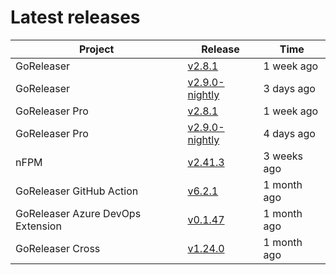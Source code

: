 # Latest releases

| Project                           | Release                                                                                         | Time        |
| --------------------------------- | ----------------------------------------------------------------------------------------------- | ----------- |
| GoReleaser | [v2.8.1](https://github.com/goreleaser/goreleaser/releases/tag/v2.8.1) | 1 week ago |
| GoReleaser | [v2.9.0-nightly](https://github.com/goreleaser/goreleaser/releases/tag/nightly) | 3 days ago |
| GoReleaser Pro | [v2.8.1](https://github.com/goreleaser/goreleaser-pro/releases/tag/v2.8.1) | 1 week ago |
| GoReleaser Pro | [v2.9.0-nightly](https://github.com/goreleaser/goreleaser-pro/releases/tag/nightly) | 4 days ago |
| nFPM | [v2.41.3](https://github.com/goreleaser/nfpm/releases/tag/v2.41.3) | 3 weeks ago |
| GoReleaser GitHub Action | [v6.2.1](https://github.com/goreleaser/goreleaser-action/releases/tag/v6.2.1) | 1 month ago |
| GoReleaser Azure DevOps Extension | [v0.1.47](https://github.com/goreleaser/goreleaser-azure-devops-extension/releases/tag/v0.1.47) | 1 month ago |
| GoReleaser Cross | [v1.24.0](https://github.com/goreleaser/goreleaser-cross/releases/tag/v1.24.0) | 1 month ago |
